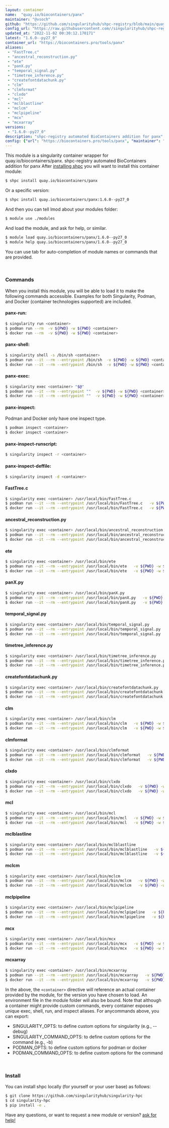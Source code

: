 ```yaml
---
layout: container
name:  "quay.io/biocontainers/panx"
maintainer: "@vsoch"
github: "https://github.com/singularityhub/shpc-registry/blob/main/quay.io/biocontainers/panx/container.yaml"
config_url: "https://raw.githubusercontent.com//singularityhub/shpc-registry/main/quay.io/biocontainers/panx/container.yaml"
updated_at: "2022-11-02 00:30:12.170171"
latest: "1.6.0--py27_0"
container_url: "https://biocontainers.pro/tools/panx"
aliases:
 - "FastTree.c"
 - "ancestral_reconstruction.py"
 - "ete"
 - "panX.py"
 - "temporal_signal.py"
 - "timetree_inference.py"
 - "createfontdatachunk.py"
 - "clm"
 - "clmformat"
 - "clxdo"
 - "mcl"
 - "mclblastline"
 - "mclcm"
 - "mclpipeline"
 - "mcx"
 - "mcxarray"
versions:
 - "1.6.0--py27_0"
description: "shpc-registry automated BioContainers addition for panx"
config: {"url": "https://biocontainers.pro/tools/panx", "maintainer": "@vsoch", "description": "shpc-registry automated BioContainers addition for panx", "latest": {"1.6.0--py27_0": "sha256:07c58714d624590440defb27a33e0472ae3fda841f7afb4af0510c281b594ee4"}, "tags": {"1.6.0--py27_0": "sha256:07c58714d624590440defb27a33e0472ae3fda841f7afb4af0510c281b594ee4"}, "docker": "quay.io/biocontainers/panx", "aliases": {"FastTree.c": "/usr/local/bin/FastTree.c", "ancestral_reconstruction.py": "/usr/local/bin/ancestral_reconstruction.py", "ete": "/usr/local/bin/ete", "panX.py": "/usr/local/bin/panX.py", "temporal_signal.py": "/usr/local/bin/temporal_signal.py", "timetree_inference.py": "/usr/local/bin/timetree_inference.py", "createfontdatachunk.py": "/usr/local/bin/createfontdatachunk.py", "clm": "/usr/local/bin/clm", "clmformat": "/usr/local/bin/clmformat", "clxdo": "/usr/local/bin/clxdo", "mcl": "/usr/local/bin/mcl", "mclblastline": "/usr/local/bin/mclblastline", "mclcm": "/usr/local/bin/mclcm", "mclpipeline": "/usr/local/bin/mclpipeline", "mcx": "/usr/local/bin/mcx", "mcxarray": "/usr/local/bin/mcxarray"}}
---
```


This module is a singularity container wrapper for quay.io/biocontainers/panx.
shpc-registry automated BioContainers addition for panx
After [installing shpc](#install) you will want to install this container module:


```bash
$ shpc install quay.io/biocontainers/panx
```

Or a specific version:

```bash
$ shpc install quay.io/biocontainers/panx:1.6.0--py27_0
```

And then you can tell lmod about your modules folder:

```bash
$ module use ./modules
```

And load the module, and ask for help, or similar.

```bash
$ module load quay.io/biocontainers/panx/1.6.0--py27_0
$ module help quay.io/biocontainers/panx/1.6.0--py27_0
```

You can use tab for auto-completion of module names or commands that are provided.

<br>

### Commands

When you install this module, you will be able to load it to make the following commands accessible.
Examples for both Singularity, Podman, and Docker (container technologies supported) are included.

#### panx-run:

```bash
$ singularity run <container>
$ podman run --rm  -v ${PWD} -w ${PWD} <container>
$ docker run --rm  -v ${PWD} -w ${PWD} <container>
```

#### panx-shell:

```bash
$ singularity shell -s /bin/sh <container>
$ podman run --it --rm --entrypoint /bin/sh  -v ${PWD} -w ${PWD} <container>
$ docker run --it --rm --entrypoint /bin/sh  -v ${PWD} -w ${PWD} <container>
```

#### panx-exec:

```bash
$ singularity exec <container> "$@"
$ podman run --it --rm --entrypoint ""  -v ${PWD} -w ${PWD} <container> "$@"
$ docker run --it --rm --entrypoint ""  -v ${PWD} -w ${PWD} <container> "$@"
```

#### panx-inspect:

Podman and Docker only have one inspect type.

```bash
$ podman inspect <container>
$ docker inspect <container>
```

#### panx-inspect-runscript:

```bash
$ singularity inspect -r <container>
```

#### panx-inspect-deffile:

```bash
$ singularity inspect -d <container>
```


#### FastTree.c

```bash
$ singularity exec <container> /usr/local/bin/FastTree.c
$ podman run --it --rm --entrypoint /usr/local/bin/FastTree.c   -v ${PWD} -w ${PWD} <container> -c " $@"
$ docker run --it --rm --entrypoint /usr/local/bin/FastTree.c   -v ${PWD} -w ${PWD} <container> -c " $@"
```


#### ancestral_reconstruction.py

```bash
$ singularity exec <container> /usr/local/bin/ancestral_reconstruction.py
$ podman run --it --rm --entrypoint /usr/local/bin/ancestral_reconstruction.py   -v ${PWD} -w ${PWD} <container> -c " $@"
$ docker run --it --rm --entrypoint /usr/local/bin/ancestral_reconstruction.py   -v ${PWD} -w ${PWD} <container> -c " $@"
```


#### ete

```bash
$ singularity exec <container> /usr/local/bin/ete
$ podman run --it --rm --entrypoint /usr/local/bin/ete   -v ${PWD} -w ${PWD} <container> -c " $@"
$ docker run --it --rm --entrypoint /usr/local/bin/ete   -v ${PWD} -w ${PWD} <container> -c " $@"
```


#### panX.py

```bash
$ singularity exec <container> /usr/local/bin/panX.py
$ podman run --it --rm --entrypoint /usr/local/bin/panX.py   -v ${PWD} -w ${PWD} <container> -c " $@"
$ docker run --it --rm --entrypoint /usr/local/bin/panX.py   -v ${PWD} -w ${PWD} <container> -c " $@"
```


#### temporal_signal.py

```bash
$ singularity exec <container> /usr/local/bin/temporal_signal.py
$ podman run --it --rm --entrypoint /usr/local/bin/temporal_signal.py   -v ${PWD} -w ${PWD} <container> -c " $@"
$ docker run --it --rm --entrypoint /usr/local/bin/temporal_signal.py   -v ${PWD} -w ${PWD} <container> -c " $@"
```


#### timetree_inference.py

```bash
$ singularity exec <container> /usr/local/bin/timetree_inference.py
$ podman run --it --rm --entrypoint /usr/local/bin/timetree_inference.py   -v ${PWD} -w ${PWD} <container> -c " $@"
$ docker run --it --rm --entrypoint /usr/local/bin/timetree_inference.py   -v ${PWD} -w ${PWD} <container> -c " $@"
```


#### createfontdatachunk.py

```bash
$ singularity exec <container> /usr/local/bin/createfontdatachunk.py
$ podman run --it --rm --entrypoint /usr/local/bin/createfontdatachunk.py   -v ${PWD} -w ${PWD} <container> -c " $@"
$ docker run --it --rm --entrypoint /usr/local/bin/createfontdatachunk.py   -v ${PWD} -w ${PWD} <container> -c " $@"
```


#### clm

```bash
$ singularity exec <container> /usr/local/bin/clm
$ podman run --it --rm --entrypoint /usr/local/bin/clm   -v ${PWD} -w ${PWD} <container> -c " $@"
$ docker run --it --rm --entrypoint /usr/local/bin/clm   -v ${PWD} -w ${PWD} <container> -c " $@"
```


#### clmformat

```bash
$ singularity exec <container> /usr/local/bin/clmformat
$ podman run --it --rm --entrypoint /usr/local/bin/clmformat   -v ${PWD} -w ${PWD} <container> -c " $@"
$ docker run --it --rm --entrypoint /usr/local/bin/clmformat   -v ${PWD} -w ${PWD} <container> -c " $@"
```


#### clxdo

```bash
$ singularity exec <container> /usr/local/bin/clxdo
$ podman run --it --rm --entrypoint /usr/local/bin/clxdo   -v ${PWD} -w ${PWD} <container> -c " $@"
$ docker run --it --rm --entrypoint /usr/local/bin/clxdo   -v ${PWD} -w ${PWD} <container> -c " $@"
```


#### mcl

```bash
$ singularity exec <container> /usr/local/bin/mcl
$ podman run --it --rm --entrypoint /usr/local/bin/mcl   -v ${PWD} -w ${PWD} <container> -c " $@"
$ docker run --it --rm --entrypoint /usr/local/bin/mcl   -v ${PWD} -w ${PWD} <container> -c " $@"
```


#### mclblastline

```bash
$ singularity exec <container> /usr/local/bin/mclblastline
$ podman run --it --rm --entrypoint /usr/local/bin/mclblastline   -v ${PWD} -w ${PWD} <container> -c " $@"
$ docker run --it --rm --entrypoint /usr/local/bin/mclblastline   -v ${PWD} -w ${PWD} <container> -c " $@"
```


#### mclcm

```bash
$ singularity exec <container> /usr/local/bin/mclcm
$ podman run --it --rm --entrypoint /usr/local/bin/mclcm   -v ${PWD} -w ${PWD} <container> -c " $@"
$ docker run --it --rm --entrypoint /usr/local/bin/mclcm   -v ${PWD} -w ${PWD} <container> -c " $@"
```


#### mclpipeline

```bash
$ singularity exec <container> /usr/local/bin/mclpipeline
$ podman run --it --rm --entrypoint /usr/local/bin/mclpipeline   -v ${PWD} -w ${PWD} <container> -c " $@"
$ docker run --it --rm --entrypoint /usr/local/bin/mclpipeline   -v ${PWD} -w ${PWD} <container> -c " $@"
```


#### mcx

```bash
$ singularity exec <container> /usr/local/bin/mcx
$ podman run --it --rm --entrypoint /usr/local/bin/mcx   -v ${PWD} -w ${PWD} <container> -c " $@"
$ docker run --it --rm --entrypoint /usr/local/bin/mcx   -v ${PWD} -w ${PWD} <container> -c " $@"
```


#### mcxarray

```bash
$ singularity exec <container> /usr/local/bin/mcxarray
$ podman run --it --rm --entrypoint /usr/local/bin/mcxarray   -v ${PWD} -w ${PWD} <container> -c " $@"
$ docker run --it --rm --entrypoint /usr/local/bin/mcxarray   -v ${PWD} -w ${PWD} <container> -c " $@"
```



In the above, the `<container>` directive will reference an actual container provided
by the module, for the version you have chosen to load. An environment file in the
module folder will also be bound. Note that although a container
might provide custom commands, every container exposes unique exec, shell, run, and
inspect aliases. For anycommands above, you can export:

 - SINGULARITY_OPTS: to define custom options for singularity (e.g., --debug)
 - SINGULARITY_COMMAND_OPTS: to define custom options for the command (e.g., -b)
 - PODMAN_OPTS: to define custom options for podman or docker
 - PODMAN_COMMAND_OPTS: to define custom options for the command

<br>

### Install

You can install shpc locally (for yourself or your user base) as follows:

```bash
$ git clone https://github.com/singularityhub/singularity-hpc
$ cd singularity-hpc
$ pip install -e .
```

Have any questions, or want to request a new module or version? [ask for help!](https://github.com/singularityhub/singularity-hpc/issues)